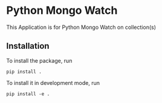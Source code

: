 # Python Mongo Watch
This Application is for Python Mongo Watch on collection(s)

## Installation

To install the package, run

    pip install .

To install it in development mode, run

    pip install -e .



